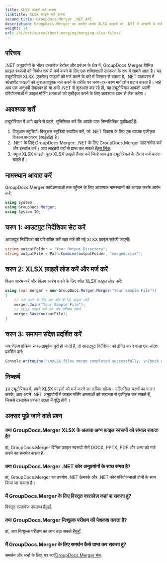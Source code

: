 ```yaml
---
title: XLSX फ़ाइलें मर्ज करना
linktitle: XLSX फ़ाइलें मर्ज करना
second_title: GroupDocs.Merger .NET API
description: GroupDocs.Merger का उपयोग करके XLSX फ़ाइलों को .NET में आसानी से मर्ज करना सीखें। निर्बाध दस्तावेज़ प्रबंधन के लिए इस चरण-दर-चरण ट्यूटोरियल का पालन करें।
weight: 14
url: /hi/net/spreadsheet-merging/merging-xlsx-files/
---
```

## परिचय
.NET अनुप्रयोगों के भीतर दस्तावेज़ हेरफेर और प्रबंधन के क्षेत्र में, GroupDocs.Merger विभिन्न फ़ाइल स्वरूपों को निर्बाध रूप से मर्ज करने के लिए एक शक्तिशाली उपकरण के रूप में सामने आता है। यह ट्यूटोरियल XLSX (एक्सेल) फ़ाइलों को मर्ज करने के बारे में विस्तार से बताता है, .NET वातावरण में स्प्रेडशीट फ़ाइलों को कुशलतापूर्वक मर्ज करने के तरीके पर चरण-दर-चरण मार्गदर्शन प्रदान करता है। चाहे आप एक अनुभवी डेवलपर हों या अभी .NET से शुरुआत कर रहे हों, यह ट्यूटोरियल आपको अपनी परियोजनाओं में फ़ाइल मर्जिंग क्षमताओं को एकीकृत करने के लिए आवश्यक ज्ञान से लैस करेगा।
## आवश्यक शर्तें
ट्यूटोरियल में आगे बढ़ने से पहले, सुनिश्चित करें कि आपके पास निम्नलिखित पूर्वापेक्षाएँ हैं:
1. विजुअल स्टूडियो: विजुअल स्टूडियो स्थापित करें, जो .NET विकास के लिए एक व्यापक एकीकृत विकास वातावरण (आईडीई) है।
2. .NET के लिए GroupDocs.Merger: .NET के लिए GroupDocs.Merger डाउनलोड करें और इंस्टॉल करें। आप लाइब्रेरी यहाँ से प्राप्त कर सकते हैं[इस लिंक](https://releases.groupdocs.com/merger/net/).
3. नमूना XLSX फ़ाइलें: कुछ XLSX फ़ाइलें तैयार करें जिन्हें आप इस ट्यूटोरियल के दौरान मर्ज करना चाहते हैं।

## नामस्थान आयात करें
GroupDocs.Merger कार्यक्षमताओं तक पहुँचने के लिए आवश्यक नामस्थानों को आयात करके आरंभ करें:
```csharp
using System; 
using GroupDocs.Merger;
using System.IO;
```
## चरण 1: आउटपुट निर्देशिका सेट करें
आउटपुट निर्देशिका को परिभाषित करें जहां मर्ज की गई XLSX फ़ाइल सहेजी जाएगी:
```csharp
string outputFolder = "Your Output Directory";
string outputFile = Path.Combine(outputFolder, "merged.xlsx");
```
## चरण 2: XLSX फ़ाइलें लोड करें और मर्ज करें
विलय आरंभ करें और विलय आरंभ करने के लिए स्रोत XLSX फ़ाइल लोड करें:
```csharp
using (var merger = new GroupDocs.Merger.Merger("Your Sample File"))
{
    // मर्ज करने के लिए एक और XLSX फ़ाइल जोड़ें
    merger.Join("Your Sample File");
    // XLSX फ़ाइलें मर्ज करें और परिणाम सहेजें
    merger.Save(outputFile);
}
```
## चरण 3: समापन संदेश प्रदर्शित करें
जब विलय प्रक्रिया सफलतापूर्वक पूरी हो जाती है, तो आउटपुट निर्देशिका को इंगित करने वाला एक संदेश प्रदर्शित करें:
```csharp
Console.WriteLine("\nXLSX files merge completed successfully. \nCheck output in {0}", outputFolder);
```

## निष्कर्ष
इस ट्यूटोरियल में, हमने XLSX फ़ाइलों को मर्ज करने का तरीका खोजा। उल्लिखित चरणों का पालन करके, आप अपने .NET अनुप्रयोगों में फ़ाइल मर्जिंग क्षमताओं को सहजता से एकीकृत कर सकते हैं, जिससे दस्तावेज़ प्रबंधन दक्षता में वृद्धि होगी।

## अक्सर पूछे जाने वाले प्रश्न
### क्या GroupDocs.Merger XLSX के अलावा अन्य फ़ाइल स्वरूपों को संभाल सकता है?
हां, GroupDocs.Merger विभिन्न फ़ाइल स्वरूपों जैसे DOCX, PPTX, PDF और अन्य को मर्ज करने का समर्थन करता है।
### क्या GroupDocs.Merger .NET कोर अनुप्रयोगों के साथ संगत है?
हां, GroupDocs.Merger का उपयोग .NET फ्रेमवर्क और .NET कोर परियोजनाओं दोनों के साथ किया जा सकता है।
### मैं GroupDocs.Merger के लिए विस्तृत दस्तावेज़ कहां पा सकता हूं?
 विस्तृत दस्तावेज़ उपलब्ध है[यहाँ](https://tutorials.groupdocs.com/merger/net/).
### क्या GroupDocs.Merger निःशुल्क परीक्षण की पेशकश करता है?
 हां, आप निःशुल्क परीक्षण का लाभ उठा सकते हैं[यहाँ](https://releases.groupdocs.com/).
### मैं GroupDocs.Merger के लिए समर्थन कैसे प्राप्त कर सकता हूं?
 समर्थन और चर्चा के लिए, पर जाएँ[GroupDocs.Merger मंच](https://forum.groupdocs.com/c/merger/32).